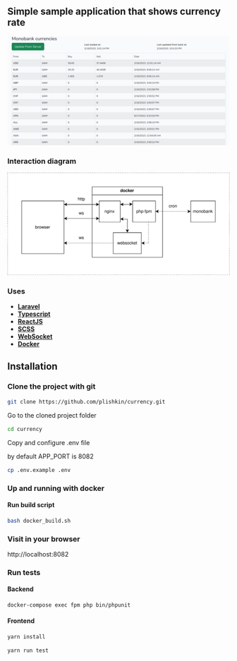 ## Simple sample application that shows currency rate

![scrrenshot](https://raw.githubusercontent.com/plishkin/currency/main/screenshot.png)

### Interaction diagram

![diagram](https://raw.githubusercontent.com/plishkin/currency/main/diagram.svg)

### Uses

- **[Laravel](https://laravel.com/)**
- **[Typescript](https://www.typescriptlang.org/)**
- **[ReactJS](https://reactjs.org/)**
- **[SCSS](https://sass-lang.com/)**
- **[WebSocket](https://en.wikipedia.org/wiki/WebSocket)**
- **[Docker](https://www.docker.com/)**

## Installation

### Clone the project with git

```bash
git clone https://github.com/plishkin/currency.git
```

Go to the cloned project folder

```bash
cd currency
```

Copy and configure .env file

by default APP_PORT is 8082

```bash
cp .env.example .env
```


### Up and running with docker

#### Run build script
```bash
bash docker_build.sh
```

### Visit in your browser

http://localhost:8082

### Run tests

#### Backend

```bash
docker-compose exec fpm php bin/phpunit 
```

#### Frontend
```bash
yarn install
```
```bash
yarn run test
```
